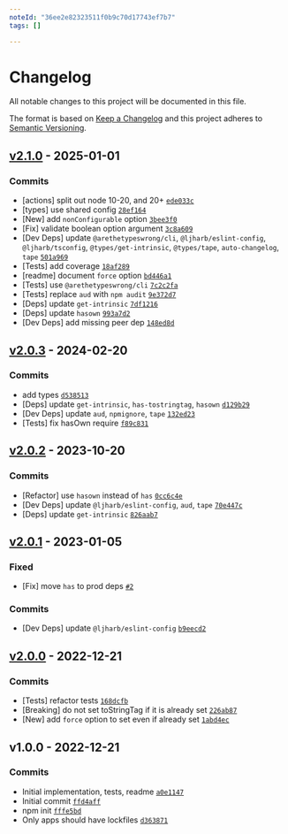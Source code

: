 ```yaml
---
noteId: "36ee2e82323511f0b9c70d17743ef7b7"
tags: []

---
```


# Changelog

All notable changes to this project will be documented in this file.

The format is based on [Keep a Changelog](https://keepachangelog.com/en/1.0.0/)
and this project adheres to [Semantic Versioning](https://semver.org/spec/v2.0.0.html).

## [v2.1.0](https://github.com/es-shims/es-set-tostringtag/compare/v2.0.3...v2.1.0) - 2025-01-01

### Commits

- [actions] split out node 10-20, and 20+ [`ede033c`](https://github.com/es-shims/es-set-tostringtag/commit/ede033cc4e506c3966d2d482d4ac5987e329162a)
- [types] use shared config [`28ef164`](https://github.com/es-shims/es-set-tostringtag/commit/28ef164ad7c5bc21837c79f7ef25542a1f258ade)
- [New] add `nonConfigurable` option [`3bee3f0`](https://github.com/es-shims/es-set-tostringtag/commit/3bee3f04caddd318f3932912212ed20b2d62aad7)
- [Fix] validate boolean option argument [`3c8a609`](https://github.com/es-shims/es-set-tostringtag/commit/3c8a609c795a305ccca163f0ff6956caa88cdc0e)
- [Dev Deps] update `@arethetypeswrong/cli`, `@ljharb/eslint-config`, `@ljharb/tsconfig`, `@types/get-intrinsic`, `@types/tape`, `auto-changelog`, `tape` [`501a969`](https://github.com/es-shims/es-set-tostringtag/commit/501a96998484226e07f5ffd447e8f305a998f1d8)
- [Tests] add coverage [`18af289`](https://github.com/es-shims/es-set-tostringtag/commit/18af2897b4e937373c9b8c8831bc338932246470)
- [readme] document `force` option [`bd446a1`](https://github.com/es-shims/es-set-tostringtag/commit/bd446a107b71a2270278442e5124f45590d3ee64)
- [Tests] use `@arethetypeswrong/cli` [`7c2c2fa`](https://github.com/es-shims/es-set-tostringtag/commit/7c2c2fa3cca0f4d263603adb75426b239514598f)
- [Tests] replace `aud` with `npm audit` [`9e372d7`](https://github.com/es-shims/es-set-tostringtag/commit/9e372d7e6db3dab405599a14d9074a99a03b8242)
- [Deps] update `get-intrinsic` [`7df1216`](https://github.com/es-shims/es-set-tostringtag/commit/7df12167295385c2a547410e687cb0c04f3a34b9)
- [Deps] update `hasown` [`993a7d2`](https://github.com/es-shims/es-set-tostringtag/commit/993a7d200e2059fd857ec1a25d0a49c2c34ae6e2)
- [Dev Deps] add missing peer dep [`148ed8d`](https://github.com/es-shims/es-set-tostringtag/commit/148ed8db99a7a94f9af3823fd083e6e437fa1587)

## [v2.0.3](https://github.com/es-shims/es-set-tostringtag/compare/v2.0.2...v2.0.3) - 2024-02-20

### Commits

- add types [`d538513`](https://github.com/es-shims/es-set-tostringtag/commit/d5385133592a32a0a416cb535327918af7fbc4ad)
- [Deps] update `get-intrinsic`, `has-tostringtag`, `hasown` [`d129b29`](https://github.com/es-shims/es-set-tostringtag/commit/d129b29536bccc8a9d03a47887ca4d1f7ad0c5b9)
- [Dev Deps] update `aud`, `npmignore`, `tape` [`132ed23`](https://github.com/es-shims/es-set-tostringtag/commit/132ed23c964a41ed55e4ab4a5a2c3fe185e821c1)
- [Tests] fix hasOwn require [`f89c831`](https://github.com/es-shims/es-set-tostringtag/commit/f89c831fe5f3edf1f979c597b56fee1be6111f56)

## [v2.0.2](https://github.com/es-shims/es-set-tostringtag/compare/v2.0.1...v2.0.2) - 2023-10-20

### Commits

- [Refactor] use `hasown` instead of `has` [`0cc6c4e`](https://github.com/es-shims/es-set-tostringtag/commit/0cc6c4e61fd13e8f00b85424ae6e541ebf289e74)
- [Dev Deps] update `@ljharb/eslint-config`, `aud`, `tape` [`70e447c`](https://github.com/es-shims/es-set-tostringtag/commit/70e447cf9f82b896ddf359fda0a0498c16cf3ed2)
- [Deps] update `get-intrinsic` [`826aab7`](https://github.com/es-shims/es-set-tostringtag/commit/826aab76180392871c8efa99acc0f0bbf775c64e)

## [v2.0.1](https://github.com/es-shims/es-set-tostringtag/compare/v2.0.0...v2.0.1) - 2023-01-05

### Fixed

- [Fix] move `has` to prod deps [`#2`](https://github.com/es-shims/es-set-tostringtag/issues/2)

### Commits

- [Dev Deps] update `@ljharb/eslint-config` [`b9eecd2`](https://github.com/es-shims/es-set-tostringtag/commit/b9eecd23c10b7b43ba75089ac8ff8cc6b295798b)

## [v2.0.0](https://github.com/es-shims/es-set-tostringtag/compare/v1.0.0...v2.0.0) - 2022-12-21

### Commits

- [Tests] refactor tests [`168dcfb`](https://github.com/es-shims/es-set-tostringtag/commit/168dcfbb535c279dc48ccdc89419155125aaec18)
- [Breaking] do not set toStringTag if it is already set [`226ab87`](https://github.com/es-shims/es-set-tostringtag/commit/226ab874192c625d9e5f0e599d3f60d2b2aa83b5)
- [New] add `force` option to set even if already set [`1abd4ec`](https://github.com/es-shims/es-set-tostringtag/commit/1abd4ecb282f19718c4518284b0293a343564505)

## v1.0.0 - 2022-12-21

### Commits

- Initial implementation, tests, readme [`a0e1147`](https://github.com/es-shims/es-set-tostringtag/commit/a0e11473f79a233b46374525c962ea1b4d42418a)
- Initial commit [`ffd4aff`](https://github.com/es-shims/es-set-tostringtag/commit/ffd4afffbeebf29aff0d87a7cfc3f7844e09fe68)
- npm init [`fffe5bd`](https://github.com/es-shims/es-set-tostringtag/commit/fffe5bd1d1146d084730a387a9c672371f4a8fff)
- Only apps should have lockfiles [`d363871`](https://github.com/es-shims/es-set-tostringtag/commit/d36387139465623e161a15dbd39120537f150c62)
